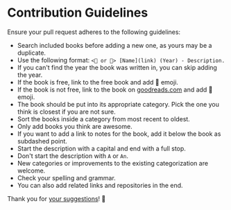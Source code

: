 # Contribution Guidelines

Ensure your pull request adheres to the following guidelines:

- Search included books before adding a new one, as yours may be a duplicate.
- Use the following format: `<📕 or 📖> [Name](link) (Year) - Description.`
- If you can't find the year the book was written in, you can skip adding the year.
- If the book is free, link to the free book and add 📖 emoji.
- If the book is not free, link to the book on [goodreads.com](https://www.goodreads.com/) and add 📕 emoji.
- The book should be put into its appropriate category. Pick the one you think is closest if you are not sure.
- Sort the books inside a category from most recent to oldest.
- Only add books you think are awesome.
- If you want to add a link to notes for the book, add it below the book as subdashed point.
- Start the description with a capital and end with a full stop.
- Don't start the description with `A` or `An`.
- New categories or improvements to the existing categorization are welcome.
- Check your spelling and grammar.
- You can also add related links and repositories in the end.

Thank you for [your suggestions](../../edit/master/readme.md)! 💜

